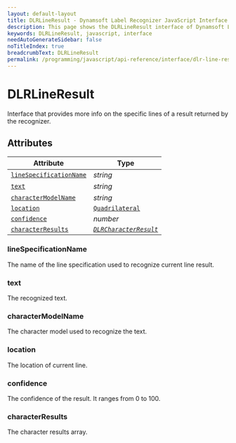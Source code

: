 ```yaml
---
layout: default-layout
title: DLRLineResult - Dynamsoft Label Recognizer JavaScript Interface
description: This page shows the DLRLineResult interface of Dynamsoft Label Recognizer for JavaScript.
keywords: DLRLineResult, javascript, interface
needAutoGenerateSidebar: false
noTitleIndex: true
breadcrumbText: DLRLineResult
permalink: /programming/javascript/api-reference/interface/dlr-line-result-v2.2.0.html
---
```


# DLRLineResult

Interface that provides more info on the specific lines of a result returned by the recognizer.

## Attributes

| Attribute | Type |
|---------- | ---- |
| [ `lineSpecificationName` ](#linespecificationname) | *string* |
| [ `text` ](#text) | *string* |
| [ `characterModelName` ](#charactermodelname) | *string* |
| [ `location` ](#location) | [ `Quadrilateral` ](quadrilateral.md) |
| [ `confidence` ](#confidence) | *number* |
| [ `characterResults` ](#characterresults) | *[ `DLRCharacterResult` ](dlr-character-result.md)* |

<!--
| [ `characterResultsCount` ](#characterresultscount) | *number* |-->

### lineSpecificationName

The name of the line specification used to recognize current line result.

### text

The recognized text.

### characterModelName

The character model used to recognize the text.

### location

The location of current line.

### confidence

The confidence of the result. It ranges from 0 to 100.

<!--

### characterResultsCount

The character result count.
-->

### characterResults

The character results array.
